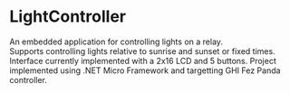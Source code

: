 LightController
===============

An embedded application for controlling lights on a relay.  
Supports controlling lights relative to sunrise and sunset or fixed times.
Interface currently implemented with a 2x16 LCD and 5 buttons.
Project implemented using .NET Micro Framework and targetting GHI Fez Panda controller.

